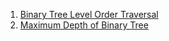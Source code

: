 1) [Binary Tree Level Order Traversal](https://leetcode.com/problems/binary-tree-level-order-traversal/)
2) [Maximum Depth of Binary Tree](https://leetcode.com/problems/maximum-depth-of-binary-tree/)
